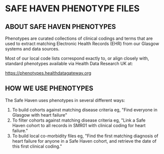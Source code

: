 # SAFE HAVEN PHENOTYPE FILES

## ABOUT SAFE HAVEN PHENOTYPES

Phenotypes are curated collections of clinical codings and terms that are used to extract matching Electronic Health Records (EHR) from our Glasgow systems and data sources.

Most of our local code lists correspond exactly to, or align closely with, standard phenotypes available via Health Data Research UK at:

https://phenotypes.healthdatagateway.org

## HOW WE USE PHENOTYPES

The Safe Haven uses phenotypes in several different ways:

1. To build cohorts against matching disease criteria eg, "Find everyone in Glasgow with heart failure"
2. To filter cohorts against matching disease criteria eg, "Link a Safe Haven cohort to all records in SMR01 with clinical coding for heart failure."
3. To build local co-morbidity files eg, "Find the first matching diagnosis of heart failure for anyone in a Safe Haven cohort, and retrieve the date of this first clinical coding."

